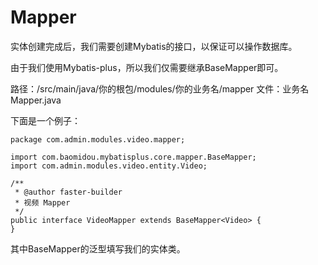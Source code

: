 # Mapper

实体创建完成后，我们需要创建Mybatis的接口，以保证可以操作数据库。

由于我们使用Mybatis-plus，所以我们仅需要继承BaseMapper即可。

路径：/src/main/java/你的根包/modules/你的业务名/mapper
文件：业务名Mapper.java

下面是一个例子：

```
package com.admin.modules.video.mapper;

import com.baomidou.mybatisplus.core.mapper.BaseMapper;
import com.admin.modules.video.entity.Video;

/**
 * @author faster-builder
 * 视频 Mapper
 */
public interface VideoMapper extends BaseMapper<Video> {
}
```

其中BaseMapper的泛型填写我们的实体类。



